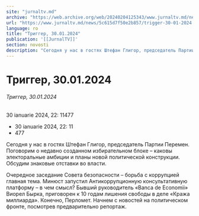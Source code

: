 ```yaml
---
site: "jurnaltv.md"
archive: "https://web.archive.org/web/20240204125343/www.jurnaltv.md/news/5c615d7f50e2b857/trigger-30-01-2024.html"
url: "https://www.jurnaltv.md/news/5c615d7f50e2b857/trigger-30-01-2024.html"
language: ro
title: "Триггер, 30.01.2024"
publication: '[[JurnalTV]]'
section: novosti
description: "Сегодня у нас в гостях Штефан Глигор, председатель Партии Перемен. Поговорим о недавно созданном избирательном блоке – каковы электоральные амбиции и планы новой политической конструкции. Обсудим знаковые отставки во власти."
---
```


# Триггер, 30.01.2024

###### Триггер, 30.01.2024

30 ianuarie 2024, 22: 11477

- 30 ianuarie 2024, 22: 11
- 477

Сегодня у нас в гостях Штефан Глигор, председатель Партии Перемен. Поговорим о недавно созданном избирательном блоке – каковы электоральные амбиции и планы новой политической конструкции. Обсудим знаковые отставки во власти.

Очередное заседание Совета безопасности – борьба с коррупцией главная тема. Минюст запустил Антикоррупционную консультативную платформу – в чем смысл? Бывший руководитель «Banca de Economii» Виорел Бырка, приговорен к 10 годам лишения свободы в деле «Кража миллиарда». Конечно, Перломет. Начнем с новостей на политическом фронте, посмотрев предварительно репортаж.